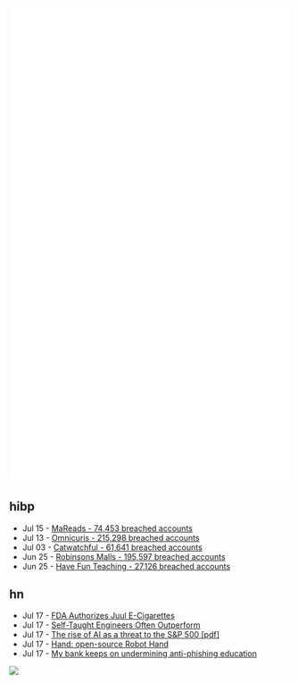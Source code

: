 ![Metrics](https://raw.githubusercontent.com/phixion/phixion/master/metrics.svg)

## hibp

<!--
for https://github.com/phixion/phixion/blob/main/.github/workflows/feeds.yml
-->
<!--START_SECTION:haveibeenpwnd-->
- Jul 15 - [MaReads - 74,453 breached accounts](https://haveibeenpwned.com/Breach/MaReads)
- Jul 13 - [Omnicuris - 215,298 breached accounts](https://haveibeenpwned.com/Breach/Omnicuris)
- Jul 03 - [Catwatchful - 61,641 breached accounts](https://haveibeenpwned.com/Breach/Catwatchful)
- Jun 25 - [Robinsons Malls - 195,597 breached accounts](https://haveibeenpwned.com/Breach/RobinsonsMalls)
- Jun 25 - [Have Fun Teaching - 27,126 breached accounts](https://haveibeenpwned.com/Breach/HaveFunTeaching)
<!--END_SECTION:haveibeenpwnd-->

## hn

<!--
for https://github.com/phixion/phixion/blob/main/.github/workflows/feeds.yml
-->
<!--START_SECTION:hn-->
- Jul 17 - [FDA Authorizes Juul E-Cigarettes](https://www.wsj.com/business/fda-authorizes-juul-e-cigarettes-6ad37963)
- Jul 17 - [Self-Taught Engineers Often Outperform](https://michaelbastos.com/blog/why-self-taught-engineers-often-outperform)
- Jul 17 - [The rise of AI as a threat to the S&P 500 [pdf]](https://autonomy.work/wp-content/uploads/2025/07/Sp-500-capital-at-risk_-3.pdf)
- Jul 17 - [Hand: open-source Robot Hand](https://github.com/pollen-robotics/AmazingHand)
- Jul 17 - [My bank keeps on undermining anti-phishing education](http://moritz-mander.de/blog/my_bank_keeps_on_undermining_anti-phishing_education/)
<!--END_SECTION:hn-->

<!--
for https://yhype.me
-->
![](https://hit.yhype.me/github/profile?user_id=13013670)
